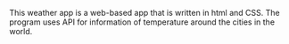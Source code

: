 This weather app is a web-based app that is written in html and CSS. The program uses API for information of temperature around the cities in the world.
